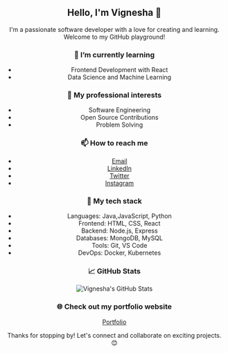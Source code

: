 <div align="center">
 
  ## Hello, I'm Vignesha 👋
  
  I'm a passionate software developer with a love for creating and learning. Welcome to my GitHub playground!

  ### 🌱 I’m currently learning
  - Frontend Development with React
  - Data Science and Machine Learning

  ### 💼 My professional interests
  - Software Engineering
  - Open Source Contributions
  - Problem Solving

  ### 📫 How to reach me
  - [Email](mailto:chetanpandith04@gmail.com)
  - [LinkedIn](https://www.linkedin.com/in/vignesha-u-g-45551a285)
  - [Twitter](https://twitter.com/@Vignesh81385550)
  - [Instagram](https://instagram.com/vignesh_pandit)

  ### 🚀 My tech stack
  - Languages: Java,JavaScript, Python
  - Frontend: HTML, CSS, React
  - Backend: Node.js, Express
  - Databases: MongoDB, MySQL
  - Tools: Git, VS Code
  - DevOps: Docker, Kubernetes


  ### 📈 GitHub Stats
  ![Vignesha's GitHub Stats](https://github-readme-stats.vercel.app/api?username=Vignesha0408&show_icons=true&count_private=true&theme=dark)

  ### 🌐 Check out my portfolio website
  [Portfolio]( )

  
  Thanks for stopping by! Let's connect and collaborate on exciting projects. 😊
</div>
